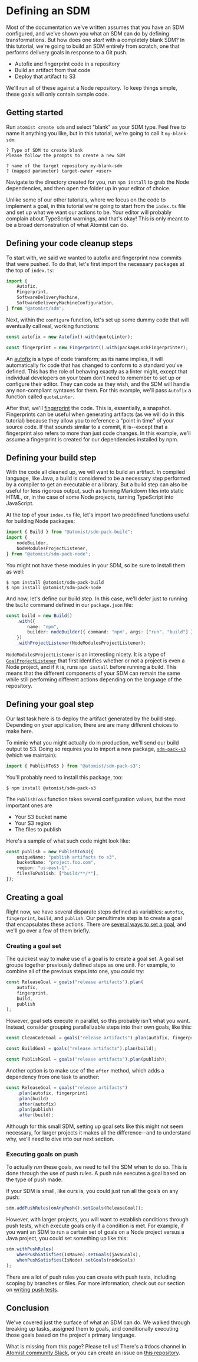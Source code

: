 # Defining an SDM

Most of the documentation we've written assumes that you have an SDM configured, and we've shown you what an SDM can do by defining transformations. But how does one _start_ with a completely blank SDM? In this tutorial, we're going to build an SDM entirely from scratch, one that performs delivery goals in response to a Git push.

-   Autofix and fingerprint code in a repository
-   Build an artifact from that code
-   Deploy that artifact to S3

We'll run all of these against a Node repository. To keep things simple, these goals will only contain sample code.

## Getting started

Run `atomist create sdm` and select "blank" as your SDM type. Feel free to name it anything you like, but in this tutorial, we're going to call it `my-blank-sdm`:

```
? Type of SDM to create blank
Please follow the prompts to create a new SDM

? name of the target repository my-blank-sdm
? (mapped parameter) target-owner <user>
```

Navigate to the directory created for you, run `npm install` to grab the Node dependencies, and then open the folder up in your editor of choice.

Unlike some of our other tutorials, where we focus on the code to implement a goal, in this tutorial we're going to start from the `index.ts` file and set up what we want our actions to be. Your editor will probably complain about TypeScript warnings, and that's okay! This is only meant to be a broad demonstration of what Atomist can do.

## Defining your code cleanup steps

To start with, we said we wanted to autofix and fingerprint new commits that were pushed. To do that, let's first import the necessary packages at the top of `index.ts`:

```typescript
import {
    Autofix,
    Fingerprint,
    SoftwareDeliveryMachine,
    SoftwareDeliveryMachineConfiguration,
} from "@atomist/sdm";
```

Next, within the `configure` function, let's set up some dummy code that will eventually call real, working functions:

```typescript
const autofix = new Autofix().with(quoteLinter);

const fingerprint = new Fingerprint().with(packageLockFingerprinter);
```

An [autofix](https://docs.atomist.com/developer/autofix/) is a type of code transform; as its name implies, it will automatically fix code that has changed to conform to a standard you've defined. This has the role of behaving exactly as a linter might, except that individual developers on your team don't need to remember to set up or configure their editor. They can code as they wish, and the SDM will handle any non-compliant syntaxes for them. For this example, we'll pass `Autofix` a function called `quoteLinter`.

After that, we'll [fingerprint](https://docs.atomist.com/developer/fingerprint/) the code. This is, essentially, a snapshot. Fingerprints can be useful when generating artifacts (as we will do in this tutorial) because they allow you to reference a "point in time" of your source code. If that sounds similar to a commit, it is--except that a fingerprint also refers to more than just code changes. In this example, we'll assume a fingerprint is created for our dependencies installed by npm.

## Defining your build step

With the code all cleaned up, we will want to build an artifact. In compiled language, like Java, a build is considered to be a necessary step performed by a compiler to get an executable or a library. But a build step can also be useful for less rigorous output, such as turning Markdown files into static HTML, or, in the case of some Node projects, turning TypeScript into JavaScript.

At the top of your `index.ts` file, let's import two predefined functions useful for building Node packages:

```typescript
import { Build } from "@atomist/sdm-pack-build";
import {
    nodeBuilder,
    NodeModulesProjectListener,
} from "@atomist/sdm-pack-node";
```

You might not have these modules in your SDM, so be sure to install them as well:

```
$ npm install @atomist/sdm-pack-build
$ npm install @atomist/sdm-pack-node
```

And now, let's define our build step. In this case, we'll defer just to running the `build` command defined in our `package.json` file:

```typescript
const build = new Build()
    .with({
        name: "npm",
        builder: nodeBuilder({ command: "npm", args: ["run", "build"] }),
    })
    .withProjectListener(NodeModulesProjectListener);
```

`NodeModulesProjectListener` is an interesting nicety. It is a type of [`GoalProjectListener`](https://docs.atomist.com/developer/goals-more/#create-a-goalprojectlistener) that first identifies whether or not a project is even a Node project, and if it is, runs `npm install` before running a build. This means that the different components of your SDM can remain the same while still performing different actions depending on the language of the repository.

## Defining your goal step

Our last task here is to deploy the artifact generated by the build step. Depending on your application, there are are many different choices to make here.

To mimic what you might actually do in production, we'll send our build output to S3. Doing so requires you to import a new package, [`sdm-pack-s3`](https://github.com/atomist/sdm-pack-s3) (which we maintain):

```typescript
import { PublishToS3 } from "@atomist/sdm-pack-s3";
```

You'll probably need to install this package, too:

```
$ npm install @atomist/sdm-pack-s3
```

The `PublishToS3` function takes several configuration values, but the most important ones are

-   Your S3 bucket name
-   Your S3 region
-   The files to publish

Here's a sample of what such code might look like:

```typescript
const publish = new PublishToS3({
    uniqueName: "publish artifacts to s3",
    bucketName: "project.foo.com",
    region: "us-east-1",
    filesToPublish: ["build/**/*"],
});
```

## Creating a goal

Right now, we have several disparate steps defined as variables: `autofix`, `fingerprint`, `build`, and `publish`.
Our penultimate step is to create a goal that encapsulates these actions.
There are [several ways to set a goal](https://docs.atomist.com/developer/set-goals/),
and we'll go over a few of them briefly.

### Creating a goal set

The quickest way to make use of a goal is to create a goal set. A goal set groups together previously defined steps as one unit. For example, to combine all of the previous steps into one, you could try:

```typescript
const ReleaseGoal = goals("release artifacts").plan(
    autofix,
    fingerprint,
    build,
    publish
);
```

However, goal sets execute in parallel, so this probably isn't what you want. Instead, consider grouping parallelizable steps into their own goals, like this:

```typescript
const CleanCodeGoal = goals("release artifacts").plan(autofix, fingerprint);

const BuildGoal = goals("release artifacts").plan(build);

const PublishGoal = goals("release artifacts").plan(publish);
```

Another option is to make use of the `after` method, which adds a dependency from one task to another:

```typescript
const ReleaseGoal = goals("release artifacts")
    .plan(autofix, fingerprint)
    .plan(build)
    .after(autofix)
    .plan(publish)
    .after(build);
```

Although for this small SDM, setting up goal sets like this might not seem necessary, for larger projects it makes all the difference--and to understand why, we'll need to dive into our next section.

### Executing goals on push

To actually _run_ these goals, we need to tell the SDM when to do so. This is done through the use of push rules. A push rule executes a goal based on the type of push made.

If your SDM is small, like ours is, you could just run all the goals on any push:

```typescript
sdm.addPushRules(onAnyPush().setGoals(ReleaseGoal));
```

However, with larger projects, you will want to establish conditions through push tests, which execute goals only if a condition is met. For example, if you want an SDM to run a certain set of goals on a Node project versus a Java project, you could set something up like this:

```typescript
sdm.withPushRules(
    whenPushSatisfies(IsMaven).setGoals(javaGoals),
    whenPushSatisfies(IsNode).setGoals(nodeGoals)
);
```

There are a lot of push rules you can create with push tests, including scoping by branches or files. For more information, check out our section on [writing push tests](https://docs.atomist.com/developer/push-test/).

## Conclusion

We've covered just the surface of what an SDM can do. We walked through breaking up tasks, assigned them to goals, and conditionally executing those goals based on the project's primary language.

What is missing from this page? Please tell us! There's a #docs
channel in [Atomist community Slack][join], or you can create an issue
on [this repository][this-repo].

[join]: https://join.atomist.com/ "Atomist community Slack"
[this-repo]: https://github.com/atomist/docs "Atomist Docs repository"
